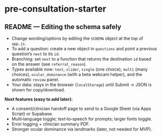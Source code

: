 # pre-consultation-starter
## README — Editing the schema safely

* Change wording/options by editing the `SCHEMA` object at the top of `app.js`.
* To add a question: create a new object in `questions` and point a previous question’s `next` to its `id`.
* Branching: set `next` to a function that returns the destination `id` based on the answer (see `referral_reason`).
* Types available now: `text`, `slider`, `single` (one choice), `multi` (many choices), `ocular_dominance` (with a beta webcam helper), and the automatic `review` panel.
* Your data: stays in the browser (`localStorage`) until Submit → JSON is shown for copy/download.

**Next features (easy to add later):**

* A consent/clinician handoff page to send to a Google Sheet (via Apps Script) or Supabase.
* Multi‑language toggle; text‑to‑speech for prompts; larger fonts toggle.
* Error logging + clinician summary PDF.
* Stronger ocular dominance via landmarks (later, not needed for MVP).
